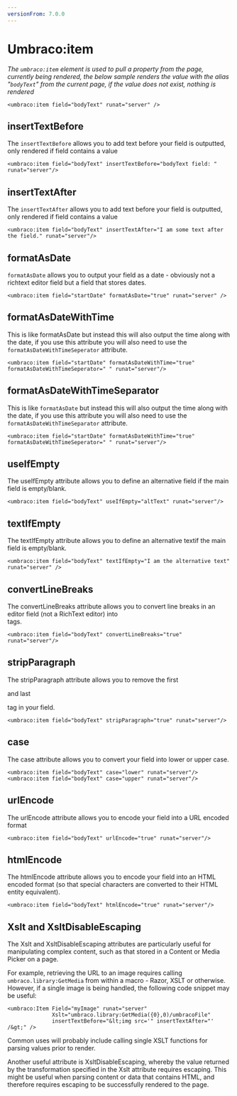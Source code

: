 ```yaml
---
versionFrom: 7.0.0
---
```


# Umbraco:item

_The `umbraco:item` element is used to pull a property from the page, currently being rendered, the below sample renders the value with the alias "`bodyText`" from the current page, if the value does not exist, nothing is rendered_

	<umbraco:item field="bodyText" runat="server" />

## insertTextBefore
The `insertTextBefore` allows you to add text before your field is outputted, only rendered if field contains a value

	<umbraco:item field="bodyText" insertTextBefore="bodyText field: " runat="server"/>

## insertTextAfter
The `insertTextAfter` allows you to add text before your field is outputted, only rendered if field contains a value

	<umbraco:item field="bodyText" insertTextAfter="I am some text after the field." runat="server"/>

## formatAsDate
`formatAsDate` allows you to output your field as a date - obviously not a richtext editor field but a field that stores dates.

	<umbraco:item field="startDate" formatAsDate="true" runat="server" />

## formatAsDateWithTime
This is like formatAsDate but instead this will also output the time along with the date, if you use this attribute you will also need to use the `formatAsDateWithTimeSeperator` attribute.

	<umbraco:item field="startDate" formatAsDateWithTime="true" formatAsDateWithTimeSeperator=" " runat="server"/>


## formatAsDateWithTimeSeparator
This is like `formatAsDate` but instead this will also output the time along with the date, if you use this attribute you will also need to use the `formatAsDateWithTimeSeparator` attribute.

	<umbraco:item field="startDate" formatAsDateWithTime="true" formatAsDateWithTimeSeperator=" " runat="server"/>

## useIfEmpty
The useIfEmpty attribute allows you to define an alternative field if the main field is empty/blank.

	<umbraco:item field="bodyText" useIfEmpty="altText" runat="server"/>

## textIfEmpty
The textIfEmpty attribute allows you to define an alternative textif the main field is empty/blank.

	<umbraco:item field="bodyText" textIfEmpty="I am the alternative text" runat="server" />

## convertLineBreaks
The convertLineBreaks attribute allows you to convert line breaks in an editor field (not a RichText editor) into <br/> tags.

	<umbraco:item field="bodyText" convertLineBreaks="true" runat="server"/>

## stripParagraph
The stripParagraph attribute allows you to remove the first <p> and last </p> tag in your field.

	<umbraco:item field="bodyText" stripParagraph="true" runat="server"/>

## case
The case attribute allows you to convert your field into lower or upper case.

	<umbraco:item field="bodyText" case="lower" runat="server"/>
	<umbraco:item field="bodyText" case="upper" runat="server"/>

## urlEncode
The urlEncode attribute allows you to encode your field into a URL encoded format

	<umbraco:item field="bodyText" urlEncode="true" runat="server"/>

## htmlEncode
The htmlEncode attribute allows you to encode your field into an HTML encoded format (so that special characters are converted to their HTML entity equivalent).

	<umbraco:item field="bodyText" htmlEncode="true" runat="server"/>

## Xslt and XsltDisableEscaping
The Xslt and XsltDisableEscaping attributes are particularly useful for manipulating complex content, such as that stored in a Content or Media Picker on a page.

For example, retrieving the URL to an image requires calling `umbraco.library:GetMedia` from within a macro - Razor, XSLT or otherwise. However, if a single image is being handled, the following code snippet may be useful:

	<umbraco:Item Field="myImage" runat="server"
	              Xslt="umbraco.library:GetMedia({0},0)/umbracoFile"
	              insertTextBefore="&lt;img src='" insertTextAfter="' /&gt;" />
	              
Common uses will probably include calling single XSLT functions for parsing values prior to render.

Another useful attribute is XsltDisableEscaping, whereby the value returned by the transformation specified in the Xslt attribute requires escaping. This might be useful when parsing content or data that contains HTML, and therefore requires escaping to be successfully rendered to the page.

